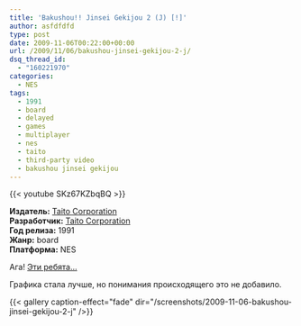 ```yaml
---
title: 'Bakushou!! Jinsei Gekijou 2 (J) [!]'
author: asfdfdfd
type: post
date: 2009-11-06T00:22:00+00:00
url: /2009/11/06/bakushou-jinsei-gekijou-2-j/
dsq_thread_id:
  - "160221970"
categories:
  - NES
tags:
  - 1991
  - board
  - delayed
  - games
  - multiplayer
  - nes
  - taito
  - third-party video
  - bakushou jinsei gekijou  
---
```

{{< youtube SKz67KZbqBQ >}}

**Издатель:** [Taito Corporation][1]  
**Разработчик:** [Taito Corporation][1]  
**Год релиза:** 1991  
**Жанр:** board  
**Платформа:** NES

Ага! [Эти ребята…](/2009/11/06/bakushou-jinsei-gekijou-j/)

Графика стала лучше, но понимания происходящего это не добавило.

<!--more-->

{{< gallery caption-effect="fade" dir="/screenshots/2009-11-06-bakushou-jinsei-gekijou-2-j" />}}

 [1]: https://www.mobygames.com/company/taito-corporation
